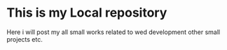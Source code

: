 # This is my Local repository

Here i will post my all small works related to wed development other small projects etc.
